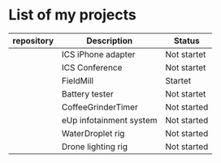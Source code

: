 # List of my projects

|repository |Description            |Status     |
|-----------|-----------------------|-----------|
|           |ICS iPhone adapter     |Not startet|
|           |ICS Conference         |Not startet|
|           |FieldMill              |Startet    |
|           |Battery tester         |Not startet|
|           |CoffeeGrinderTimer     |Not started|
|           |eUp infotainment system|Not started|
|           |WaterDroplet rig       |Not started|
|           |Drone lighting rig     |Not started|
